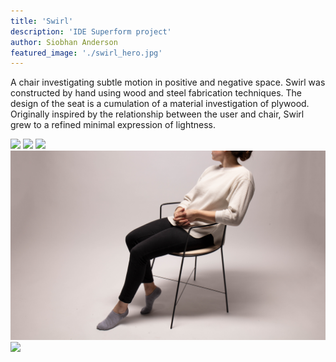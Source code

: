 ```yaml
---
title: 'Swirl'
description: 'IDE Superform project'
author: Siobhan Anderson
featured_image: './swirl_hero.jpg'
---
```


A chair investigating subtle motion in positive and negative space. Swirl was constructed by hand using wood and steel fabrication techniques. The design of the seat is a cumulation of a material investigation of plywood. Originally inspired by the relationship between the user and chair, Swirl grew to a refined minimal expression of lightness.


![](./swirl_hero.jpg)
![](./swirl1.gif)
![](./swirl2.gif)
![](./swirl3.jpg)
![](./swirl4.jpg)
